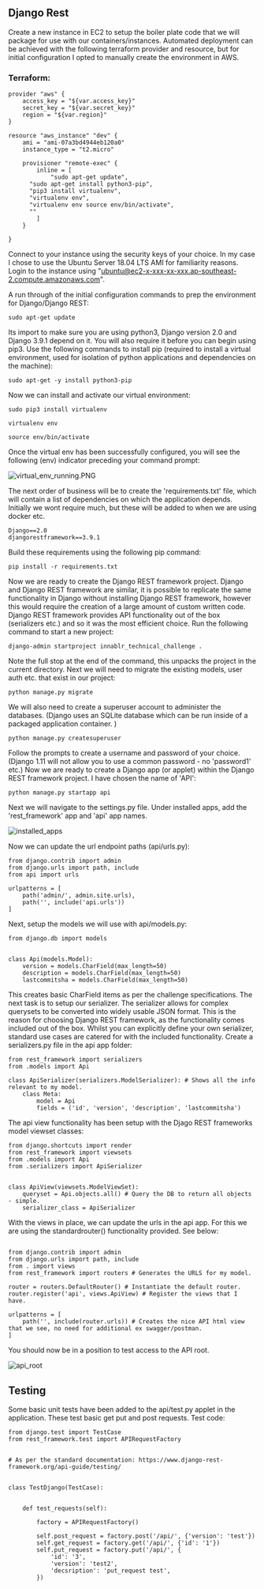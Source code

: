 


## Django Rest

Create a new instance in EC2 to setup the boiler plate code that we will package for use with our containers/instances. Automated deployment can be achieved with the following terraform provider and resource, but for initial configuration I opted to manually create the environment in AWS.

### Terraform:

```
provider "aws" {
	access_key = "${var.access_key}"
	secret_key = "${var.secret_key}"
	region = "${var.region}"
}

resource "aws_instance" "dev" {
	ami = "ami-07a3bd4944eb120a0"
	instance_type = "t2.micro"

	provisioner "remote-exec" {
		inline = [
			"sudo apt-get update",
      "sudo apt-get install python3-pip",
      "pip3 install virtualenv",
      "virtualenv env",
      "virtualenv env source env/bin/activate",
      ""
		]
	}

}
```

Connect to your instance using the security keys of your choice. In my case I chose to use the Ubuntu Server 18.04 LTS AMI for familiarity reasons. Login to the instance using "ubuntu@ec2-x-xxx-xx-xxx.ap-southeast-2.compute.amazonaws.com".

A run through of the initial configuration commands to prep the environment for Django/Django REST:

```
sudo apt-get update
```
Its import to make sure you are using python3, Django version 2.0 and Django 3.9.1 depend on it. You will also require it before you can begin using pip3. Use the following commands to install pip (required to install a virtual environment, used for isolation of python applications and dependencies on the machine):
```
sudo apt-get -y install python3-pip
```
Now we can install and activate our virtual environment:
```
sudo pip3 install virtualenv
```
```
virtualenv env
```
```
source env/bin/activate
```

Once the virtual env has been successfully configured, you will see the following (env) indicator preceding your command prompt:

![virtual_env_running.PNG](https://s3-ap-southeast-2.amazonaws.com/innablr/virtual_env_running.PNG)

The next order of business will be to create the 'requirements.txt' file, which will contain a list of dependencies on which the application depends. Initially we wont require much, but these will be added to when we are using docker etc.
```
Django==2.0
djangorestframework==3.9.1
```
Build these requirements using the following pip command:
```
pip install -r requirements.txt
```
Now we are ready to create the Django REST framework project.
Django and Django REST framework are similar, it is possible to replicate the same functionality in Django without installing Django REST framework, however this would require the creation of a large amount of custom written code. Django REST framework provides API functionality out of the box (serializers etc.) and so it was the most efficient choice.
Run the following command to start a new project:

```
django-admin startproject innablr_technical_challenge .
```

Note the full stop at the end of the command, this unpacks the project in the current directory. Next we will need to migrate the existing models, user auth etc. that exist in our project:

```
python manage.py migrate
```

We will also need to create a superuser account to administer the databases. (Django uses an SQLite database which can be run inside of a packaged application container. )

```
python manage.py createsuperuser
```

Follow the prompts to create a username and password of your choice. (Django 1.11 will not allow you to use a common password - no 'password1' etc.) Now we are ready to create a Django app (or applet) within the Django REST framework project. I have chosen the name of 'API':

```
python manage.py startapp api
```

Next we will navigate to the settings.py file. Under installed apps, add the 'rest_framework' app and 'api' app names.

![installed_apps](https://s3-ap-southeast-2.amazonaws.com/innablr/installed_apps.PNG)

Now we can update the url endpoint paths (api/urls.py):

```
from django.contrib import admin
from django.urls import path, include
from api import urls

urlpatterns = [
    path('admin/', admin.site.urls),
    path('', include('api.urls'))
]

```

Next, setup the models we will use with api/models.py:

```
from django.db import models


class Api(models.Model):
    version = models.CharField(max_length=50)
    description = models.CharField(max_length=50)
    lastcommitsha = models.CharField(max_length=50)
```

This creates basic CharField items as per the challenge specifications. The next task is to setup our serializer. The serializer allows for complex querysets to be converted into widely usable JSON format. This is the reason for choosing Django REST framework, as the functionality comes included out of the box. Whilst you can explicitly define your own serializer, standard use cases are catered for with the included functionality. Create a serializers.py file in the api app folder:

```
from rest_framework import serializers
from .models import Api

class ApiSerializer(serializers.ModelSerializer): # Shows all the info relevant to my model.
    class Meta:
        model = Api
        fields = ('id', 'version', 'description', 'lastcommitsha')
```

The api view functionality has been setup with the Djago REST frameworks model viewset classes:

```
from django.shortcuts import render
from rest_framework import viewsets
from .models import Api
from .serializers import ApiSerializer


class ApiView(viewsets.ModelViewSet):
    queryset = Api.objects.all() # Query the DB to return all objects - simple.
    serializer_class = ApiSerializer

```

With the views in place, we can update the urls in the api app. For this we are using the standardrouter() functionality provided. See below:

```

from django.contrib import admin
from django.urls import path, include
from . import views
from rest_framework import routers # Generates the URLS for my model.

router = routers.DefaultRouter() # Instantiate the default router.
router.register('api', views.ApiView) # Register the views that I have.

urlpatterns = [
    path('', include(router.urls)) # Creates the nice API html view that we see, no need for additional ex swagger/postman.
]

```

You should now be in a position to test access to the API root.

![api_root](https://s3-ap-southeast-2.amazonaws.com/innablr/api_root.PNG)

## Testing

Some basic unit tests have been added to the api/test.py applet in the application. These test basic get put and post requests.
Test code:
```
from django.test import TestCase
from rest_framework.test import APIRequestFactory


# As per the standard documentation: https://www.django-rest-framework.org/api-guide/testing/


class TestDjango(TestCase):


    def test_requests(self):

        factory = APIRequestFactory()

        self.post_request = factory.post('/api/', {'version': 'test'})
        self.get_request = factory.get('/api/', {'id': '1'})
        self.put_request = factory.put('/api/', {
            'id': '3',
            'version': 'test2',
            'decsription': 'put_request test',
        })
```
